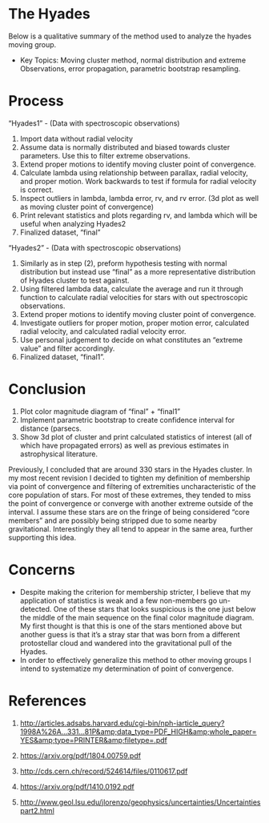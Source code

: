 # The Hyades

Below is a qualitative summary of the method used to analyze the hyades moving group.

- Key Topics: Moving cluster method, normal distribution and extreme Observations, error propagation, parametric bootstrap resampling.

# Process

“Hyades1” - (Data with spectroscopic observations) 

1. Import data without radial velocity
2. Assume data is normally distributed and biased towards cluster parameters. Use this to filter extreme observations.
3. Extend proper motions to identify moving cluster point of convergence. 
4. Calculate lambda using relationship between parallax, radial velocity, and proper motion. Work backwards to test if formula for radial velocity is correct.
5. Inspect outliers in lambda, lambda error, rv, and rv error.  (3d plot as well as moving cluster point of convergence)
6. Print relevant statistics and plots regarding rv, and lambda which will be useful when analyzing Hyades2
7. Finalized dataset, “final”

“Hyades2” - (Data with spectroscopic observations)

1. Similarly as in step (2), preform hypothesis testing with normal distribution but instead use “final” as a more representative distribution of Hyades cluster to test against.
2. Using filtered lambda data, calculate the average and run it through function to calculate radial velocities for stars with out spectroscopic observations. 
3. Extend proper motions to identify moving cluster point of convergence. 
4. Investigate outliers for proper motion, proper motion error, calculated radial velocity, and calculated radial velocity error.
5. Use personal judgement to decide on what constitutes an “extreme value” and filter accordingly. 
6. Finalized dataset, “final1”.

# Conclusion

1. Plot color magnitude diagram of “final” + “final1”
2. Implement parametric bootstrap to create confidence interval for distance (parsecs.
3. Show 3d plot of cluster and print calculated statistics of interest (all of which have propagated errors) as well as previous estimates in astrophysical literature. 

Previously, I concluded that are around 330 stars in the Hyades cluster. In my most recent revision I decided to tighten my definition of membership via point of convergence and filtering of extremities uncharacteristic of the core population of stars. For most of these extremes, they tended to miss the point of convergence or converge with another extreme outside of the interval. I assume these stars are on the fringe of being considered “core members” and are possibly being stripped due to some nearby gravitational. Interestingly they all tend to appear in the same area, further supporting this idea. 

# Concerns

- Despite making the criterion for membership stricter, I believe that my application of statistics is weak and a few non-members go un-detected. One of these stars that looks suspicious is the one just below the middle of the main sequence on the final color magnitude diagram. My first thought is that this is one of the stars mentioned above but another guess is that it’s a stray star that was born from a different protostellar cloud and wandered into the gravitational pull of the Hyades.  
- In order to effectively generalize this method to other moving groups I intend to systematize my determination of point of convergence.

# References
1. http://articles.adsabs.harvard.edu/cgi-bin/nph-iarticle_query?1998A%26A...331...81P&amp;data_type=PDF_HIGH&amp;whole_paper=YES&amp;type=PRINTER&amp;filetype=.pdf

2. https://arxiv.org/pdf/1804.00759.pdf

3. http://cds.cern.ch/record/524614/files/0110617.pdf

4. https://arxiv.org/pdf/1410.0192.pdf

5. http://www.geol.lsu.edu/jlorenzo/geophysics/uncertainties/Uncertaintiespart2.html
